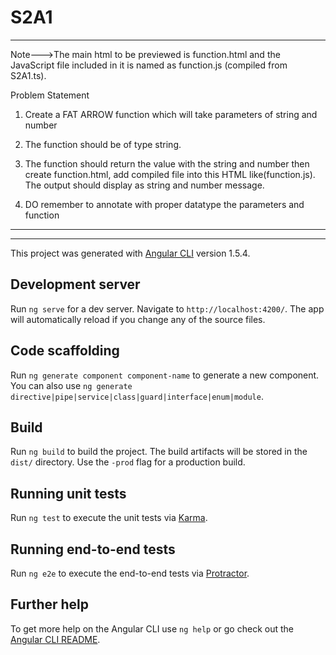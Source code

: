 # S2A1
-----------------------------------------------------------------------------
Note--->The main html to be previewed is function.html and the JavaScript file included in it is named as function.js (compiled from S2A1.ts).

Problem Statement

1. Create a FAT ARROW function which will take parameters of string and number

2. The function should be of type string.

3. The function should return the value with the string and number then create
function.html, add compiled file into this HTML like(function.js). The output should
display as string and number message.

4. DO remember to annotate with proper datatype the parameters and function
---------------------------------------------------------------------------------------------------
---------------------------------------------------------------------------------------------------

This project was generated with [Angular CLI](https://github.com/angular/angular-cli) version 1.5.4.

## Development server

Run `ng serve` for a dev server. Navigate to `http://localhost:4200/`. The app will automatically reload if you change any of the source files.

## Code scaffolding

Run `ng generate component component-name` to generate a new component. You can also use `ng generate directive|pipe|service|class|guard|interface|enum|module`.

## Build

Run `ng build` to build the project. The build artifacts will be stored in the `dist/` directory. Use the `-prod` flag for a production build.

## Running unit tests

Run `ng test` to execute the unit tests via [Karma](https://karma-runner.github.io).

## Running end-to-end tests

Run `ng e2e` to execute the end-to-end tests via [Protractor](http://www.protractortest.org/).

## Further help

To get more help on the Angular CLI use `ng help` or go check out the [Angular CLI README](https://github.com/angular/angular-cli/blob/master/README.md).
